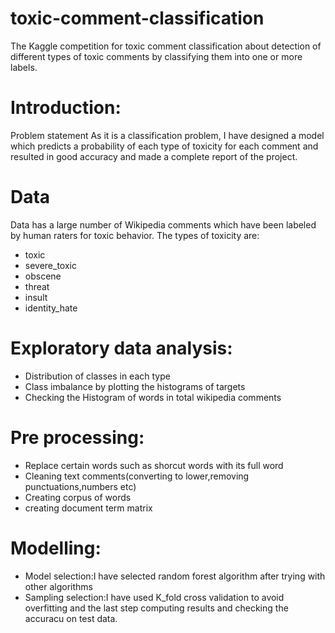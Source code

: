 # toxic-comment-classification
The Kaggle competition for toxic comment classification about detection of different types of toxic comments by 
classifying them into one or more labels.

# 
# Introduction:
Problem statement
As it is a classification problem, I have designed a model which predicts a probability of each type of toxicity for each comment and resulted in good accuracy and made a complete report of the project.
# Data

Data has a large number of Wikipedia comments which have been labeled by human raters for toxic behavior. The types of toxicity are:

* toxic
* severe_toxic
* obscene
* threat
* insult
* identity_hate
# Exploratory data analysis:

* Distribution of classes in each type
* Class imbalance by plotting the histograms of targets
* Checking the Histogram of words in total wikipedia comments
# Pre processing:

* Replace certain words such as shorcut words with its full word
* Cleaning text comments(converting to lower,removing punctuations,numbers etc)
* Creating corpus of words
* creating document term matrix
# Modelling:

* Model selection:I have selected random forest algorithm after trying with other algorithms 
* Sampling selection:I have used K_fold cross validation to avoid overfitting
 and the last step computing results and checking the accuracu on test data.


